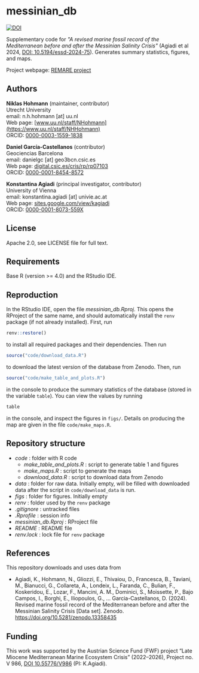 # messinian_db

[![DOI](https://zenodo.org/badge/DOI/10.5281/zenodo.10782803.svg)](https://doi.org/10.5281/zenodo.10782803)

Supplementary code for _"A revised marine fossil record of the Mediterranean before and after the Messinian Salinity Crisis"_ (Agiadi et al 2024, [DOI: 10.5194/essd-2024-75](https://doi.org/10.5194/essd-2024-75)). Generates summary statistics, figures, and maps.

Project webpage: [REMARE project](https://sites.google.com/view/kagiadi/projects/remare)

## Authors

__Niklas Hohmann__  (maintainer, contributor)  
Utrecht University  
email: n.h.hohmann [at] uu.nl  
Web page: [www.uu.nl/staff/NHohmann](https://www.uu.nl/staff/NHHohmann)  
ORCID: [0000-0003-1559-1838](https://orcid.org/0000-0003-1559-1838)

__Daniel García-Castellanos__ (contributor)  
Geociencias Barcelona  
email: danielgc [at] geo3bcn.csic.es  
Web page: [digital.csic.es/cris/rp/rp07103](https://digital.csic.es/cris/rp/rp07103)  
ORCID: [0000-0001-8454-8572](https://orcid.org/0000-0001-8454-8572)

__Konstantina Agiadi__ (principal investigator, contributor)  
University of Vienna  
email: konstantina.agiadi [at] univie.ac.at  
Web page: [sites.google.com/view/kagiadi](https://sites.google.com/view/kagiadi)  
ORCID: [0000-0001-8073-559X](https://orcid.org/0000-0001-8073-559X)  

## License

Apache 2.0, see LICENSE file for full text.

## Requirements

Base R (version >= 4.0) and the RStudio IDE.

## Reproduction

In the RStudio IDE, open the file _messinian_db.Rproj_. This opens the RProject of the same name, and should automatically install the `renv` package (if not already installed). First, run

```R
renv::restore()
```

to install all required packages and their dependencies. Then run

```R
source("code/download_data.R")
````

to download the latest version of the database from Zenodo. Then, run

```R
source("code/make_table_and_plots.R")
```

in the console to produce the summary statistics of the database (stored in the variable `table`). You can view the values by running

```R
table
```

in the console, and inspect the figures in `figs/`. Details on producing the map are given in the file `code/make_maps.R`.

## Repository structure  

* _code_ : folder with R code
  * _make_table_and_plots.R_ : script to generate table 1 and figures
  * _make_maps.R_ : script to generate the maps
  * _download_data.R_ : script to download data from Zenodo
* _data_ : folder for raw data. Initially empty, will be filled with downloaded data after the script in `code/download_data` is run.
* _figs_ : folder for figures. Initially empty
* _renv_ : folder used by the `renv` package
* _.gitignore_ : untracked files
* _.Rprofile_ : session info
* _messinian_db.Rproj_ : RProject file
* _README_ : README file
* _renv.lock_ : lock file for `renv` package

## References

This repository downloads and uses data from

* Agiadi, K., Hohmann, N., Gliozzi, E., Thivaiou, D., Francesca, B., Taviani, M., Bianucci, G., Collareta, A., Londeix, L., Faranda, C., Bulian, F., Koskeridou, E., Lozar, F., Mancini, A. M., Dominici, S., Moissette, P., Bajo Campos, I., Borghi, E., Iliopoulos, G., … Garcia-Castellanos, D. (2024). Revised marine fossil record of the Mediterranean before and after the Messinian Salinity Crisis [Data set]. Zenodo. https://doi.org/10.5281/zenodo.13358435


## Funding

This work was supported by the Austrian Science Fund (FWF) project “Late Miocene Mediterranean Marine Ecosystem Crisis” (2022–2026), Project no. V 986, [DOI 10.55776/V986](https://www.doi.org/10.55776/V986) (PI: K.Agiadi). 
